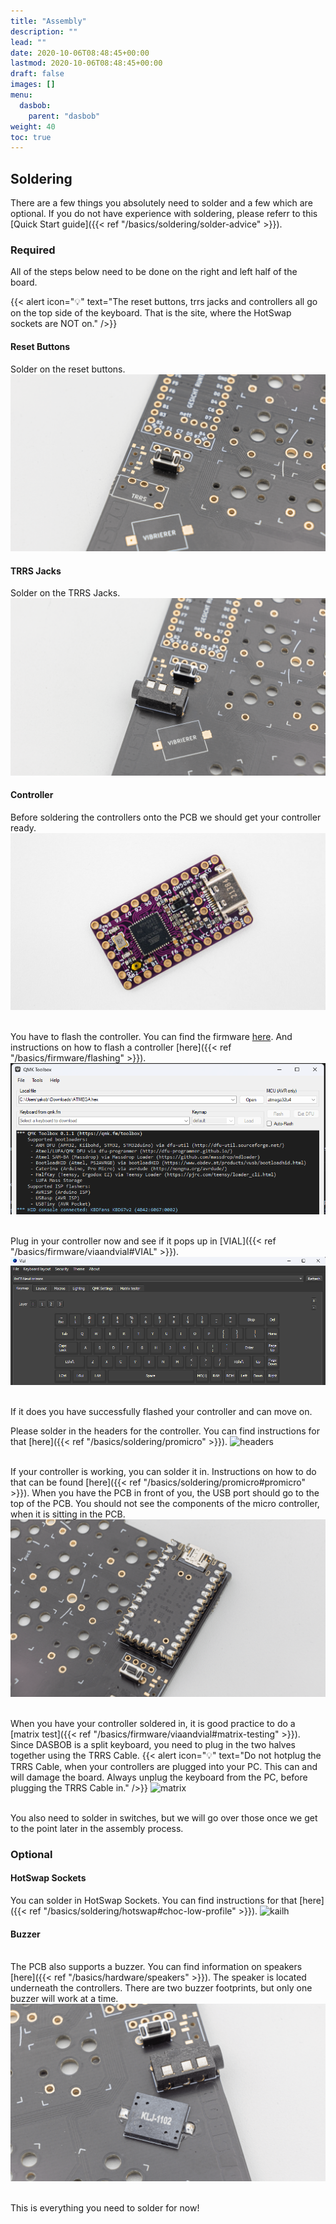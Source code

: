 ```yaml
---
title: "Assembly"
description: ""
lead: ""
date: 2020-10-06T08:48:45+00:00
lastmod: 2020-10-06T08:48:45+00:00
draft: false
images: []
menu:
  dasbob:
    parent: "dasbob"
weight: 40
toc: true
---
```


## Soldering

There are a few things you absolutely need to solder and a few which are optional. If you do not have experience with soldering, please referr to this [Quick Start guide]({{< ref "/basics/soldering/solder-advice" >}}).

### Required

All of the steps below need to be done on the right and left half of the board.

{{< alert icon="💡" text="The reset buttons, trrs jacks and controllers all go on the top side of the keyboard. That is the site, where the HotSwap sockets are NOT on." />}}

#### Reset Buttons

Solder on the reset buttons.
![reset buttons](reset-pcb.png)

#### TRRS Jacks

Solder on the TRRS Jacks.
![reset buttons](trrs.png)

#### Controller

Before soldering the controllers onto the PCB we should get your controller ready.
![pluto](pluto.jpg)

<br>You have to flash the controller. You can find the firmware <a href="https://files.keeb.supply/firmware/dasbob/" >here<a>. And instructions on how to flash a controller [here]({{< ref "/basics/firmware/flashing" >}}).<br>
![qmk](qmk.jpg)

<br> Plug in your controller now and see if it pops up in [VIAL]({{< ref "/basics/firmware/viaandvial#VIAL" >}}).
![vial](vial.jpg)

<br>If it does you have successfully flashed your controller and can move on.
![]()

Please solder in the headers for the controller. You can find instructions for that [here]({{< ref "/basics/soldering/promicro" >}}).
![headers]()

<br>If your controller is working, you can solder it in. Instructions on how to do that can be found [here]({{< ref "/basics/soldering/promicro#promicro" >}}). When you have the PCB in front of you, the USB port should go to the top of the PCB. You should not see the components of the micro controller, when it is sitting in the PCB.
![controller](helios.png)

<br>When you have your controller soldered in, it is good practice to do a [matrix test]({{< ref "/basics/firmware/viaandvial#matrix-testing" >}}). Since DASBOB is a split keyboard, you need to plug in the two halves together using the TRRS Cable.
{{< alert icon="💡" text="Do not hotplug the TRRS Cable, when your controllers are plugged into your PC. This can and will damage the board. Always unplug the keyboard from the PC, before plugging the TRRS Cable in." />}}
![matrix]()

<br>You also need to solder in switches, but we will go over those once we get to the point later in the assembly process.

### Optional

#### HotSwap Sockets

You can solder in HotSwap Sockets. You can find instructions for that [here]({{< ref "/basics/soldering/hotswap#choc-low-profile" >}}).
![kailh]()

#### Buzzer

<br>The PCB also supports a buzzer. You can find information on speakers [here]({{< ref "/basics/hardware/speakers" >}}). The speaker is located underneath the controllers. There are two buzzer footprints, but only one buzzer will work at a time.
![buzzer](buzzer.png)

<br>This is everything you need to solder for now!
